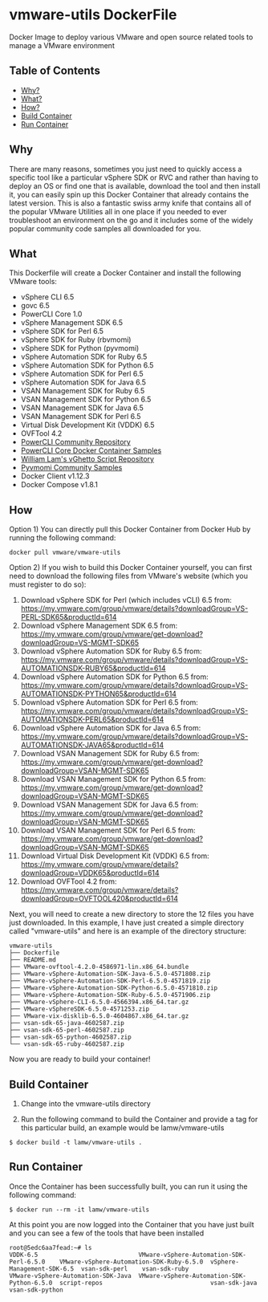# vmware-utils DockerFile

Docker Image to deploy various VMware and open source related tools to manage a VMware environment

## Table of Contents

* [Why?](#why)
* [What?](#what)
* [How?](#how)
* [Build Container](#build-container)
* [Run Container](#run-container)

## Why

There are many reasons, sometimes you just need to quickly access a specific tool like a particular vSphere SDK or RVC and rather than having to deploy an OS or find one that is available, download the tool and then install it, you can easily spin up this Docker Container that already contains the latest version. This is also a fantastic swiss army knife that contains all of the popular VMware Utilities all in one place if you needed to ever troubleshoot an environment on the go and it includes some of the widely popular community code samples all downloaded for you.

## What

This Dockerfile will create a Docker Container and install the following VMware tools:

* vSphere CLI 6.5
* govc 6.5
* PowerCLI Core 1.0
* vSphere Management SDK 6.5
* vSphere SDK for Perl 6.5
* vSphere SDK for Ruby (rbvmomi)
* vSphere SDK for Python (pyvmomi)
* vSphere Automation SDK for Ruby 6.5
* vSphere Automation SDK for Python 6.5
* vSphere Automation SDK for Perl 6.5
* vSphere Automation SDK for Java 6.5
* VSAN Management SDK for Ruby 6.5
* VSAN Management SDK for Python 6.5
* VSAN Management SDK for Java 6.5
* VSAN Management SDK for Perl 6.5
* Virtual Disk Development Kit (VDDK) 6.5
* OVFTool 4.2
* [PowerCLI Community Repository](https://github.com/lamw/PowerCLI-Example-Scripts/)
* [PowerCLI Core Docker Container Samples](https://github.com/lamw/powerclicore-docker-container-samples)
* [William Lam's vGhetto Script Repository](https://github.com/lamw/vghetto-scripts)
* [Pyvmomi Community Samples](https://github.com/lamw/pyvmomi-community-samples)
* Docker Client v1.12.3
* Docker Compose v1.8.1

## How

Option 1) You can directly pull this Docker Container from Docker Hub by running the following command:

```console
docker pull vmware/vmware-utils
```

Option 2) If you wish to build this Docker Container yourself, you can first need to download the following files from VMware's website (which you must register to do so):

1. Download vSphere SDK for Perl (which includes vCLI) 6.5 from: https://my.vmware.com/group/vmware/details?downloadGroup=VS-PERL-SDK65&productId=614
2. Download vSphere Management SDK 6.5 from: https://my.vmware.com/group/vmware/get-download?downloadGroup=VS-MGMT-SDK65
3. Download vSphere Automation SDK for Ruby 6.5 from: https://my.vmware.com/group/vmware/details?downloadGroup=VS-AUTOMATIONSDK-RUBY65&productId=614
4. Download vSphere Automation SDK for Python 6.5 from: https://my.vmware.com/group/vmware/details?downloadGroup=VS-AUTOMATIONSDK-PYTHON65&productId=614
5. Download vSphere Automation SDK for Perl 6.5 from: https://my.vmware.com/group/vmware/details?downloadGroup=VS-AUTOMATIONSDK-PERL65&productId=614
6. Download vSphere Automation SDK for Java 6.5 from: https://my.vmware.com/group/vmware/details?downloadGroup=VS-AUTOMATIONSDK-JAVA65&productId=614
7. Download VSAN Management SDK for Ruby 6.5 from: https://my.vmware.com/group/vmware/get-download?downloadGroup=VSAN-MGMT-SDK65
7. Download VSAN Management SDK for Python 6.5 from: https://my.vmware.com/group/vmware/get-download?downloadGroup=VSAN-MGMT-SDK65
7. Download VSAN Management SDK for Java 6.5 from: https://my.vmware.com/group/vmware/get-download?downloadGroup=VSAN-MGMT-SDK65
7. Download VSAN Management SDK for Perl 6.5 from: https://my.vmware.com/group/vmware/get-download?downloadGroup=VSAN-MGMT-SDK65
8. Download Virtual Disk Development Kit (VDDK) 6.5 from: https://my.vmware.com/group/vmware/details?downloadGroup=VDDK65&productId=614
9. Download OVFTool 4.2 from: https://my.vmware.com/group/vmware/details?downloadGroup=OVFTOOL420&productId=614

Next, you will need to create a new directory to store the 12 files you have just downloaded. In this example, I have just created a simple directory called "vmware-utils" and here is an example of the directory structure:

```
vmware-utils
├── Dockerfile
├── README.md
├── VMware-ovftool-4.2.0-4586971-lin.x86_64.bundle
├── VMware-vSphere-Automation-SDK-Java-6.5.0-4571808.zip
├── VMware-vSphere-Automation-SDK-Perl-6.5.0-4571819.zip
├── VMware-vSphere-Automation-SDK-Python-6.5.0-4571810.zip
├── VMware-vSphere-Automation-SDK-Ruby-6.5.0-4571906.zip
├── VMware-vSphere-CLI-6.5.0-4566394.x86_64.tar.gz
├── VMware-vSphereSDK-6.5.0-4571253.zip
├── VMware-vix-disklib-6.5.0-4604867.x86_64.tar.gz
├── vsan-sdk-65-java-4602587.zip
├── vsan-sdk-65-perl-4602587.zip
├── vsan-sdk-65-python-4602587.zip
└── vsan-sdk-65-ruby-4602587.zip
```

Now you are ready to build your container!

## Build Container

1. Change into the vmware-utils directory

2. Run the following command to build the Container and provide a tag for this particular build, an example would be lamw/vmware-utils

```console
$ docker build -t lamw/vmware-utils .
```

## Run Container

Once the Container has been successfully built, you can run it using the following command:

```console
$ docker run --rm -it lamw/vmware-utils
```

At this point you are now logged into the Container that you have just built and you can see a few of the tools that have been installed

```console
root@5edc6aa7fead:~# ls
VDDK-6.5                            VMware-vSphere-Automation-SDK-Perl-6.5.0    VMware-vSphere-Automation-SDK-Ruby-6.5.0  vSphere-Management-SDK-6.5  vsan-sdk-perl    vsan-sdk-ruby
VMware-vSphere-Automation-SDK-Java  VMware-vSphere-Automation-SDK-Python-6.5.0  script-repos                              vsan-sdk-java               vsan-sdk-python
```
